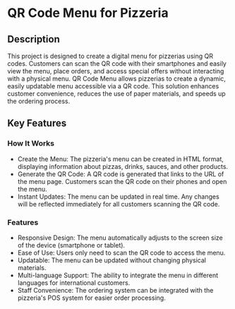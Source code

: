 # QR Code Menu for Pizzeria

## Description
This project is designed to create a digital menu for pizzerias using QR codes. Customers can scan the QR code with their smartphones and easily view the menu, place orders, and access special offers without interacting with a physical menu.
QR Code Menu allows pizzerias to create a dynamic, easily updatable menu accessible via a QR code. This solution enhances customer convenience, reduces the use of paper materials, and speeds up the ordering process.

## Key Features

### How It Works

- Create the Menu: The pizzeria's menu can be created in HTML format, displaying information about pizzas, drinks, sauces, and other products.
- Generate the QR Code: A QR code is generated that links to the URL of the menu page. Customers scan the QR code on their phones and open the menu.
- Instant Updates: The menu can be updated in real time. Any changes will be reflected immediately for all customers scanning the QR code.

### Features

- Responsive Design: The menu automatically adjusts to the screen size of the device (smartphone or tablet).
- Ease of Use: Users only need to scan the QR code to access the menu.
- Updatable: The menu can be updated without changing physical materials.
- Multi-language Support: The ability to integrate the menu in different languages for international customers.
- Staff Convenience: The ordering system can be integrated with the pizzeria's POS system for easier order processing.
